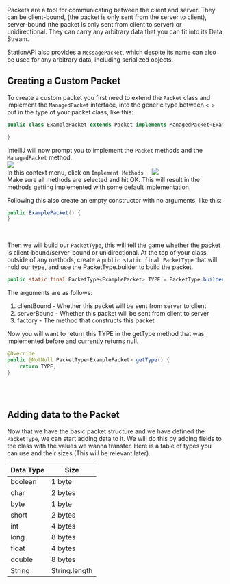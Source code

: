 Packets are a tool for communicating between the client and server. They can be client-bound, (the packet is only sent from the server to client), server-bound (the packet is only sent from client to server) or unidirectional. They can carry any arbitrary data that you can fit into its Data Stream.   

StationAPI also provides a `MessagePacket`, which despite its name can also be used for any arbitrary data, including serialized objects.   

## Creating a Custom Packet
To create a custom packet you first need to extend the `Packet` class and implement the `ManagedPacket` interface, into the generic type between `< >` put in the type of your packet class, like this:   

```java
public class ExamplePacket extends Packet implements ManagedPacket<ExamplePacket> {        

}
```

IntelliJ will now prompt you to implement the `Packet` methods and the `ManagedPacket` method.   
![](intellij_implement_methods.png)  
In this context menu, click on `Implement Methods`
&nbsp;
&nbsp;
![](intellij_implement_methods2.png)   
Make sure all methods are selected and hit OK. This will result in the methods getting implemented with some default implementation.  

Following this also create an empty constructor with no arguments, like this:  
```java
public ExamplePacket() {  
}
```

&nbsp;  

Then we will build our `PacketType`, this will tell the game whether the packet is client-bound/server-bound or unidirectional. At the top of your class, outside of any methods, create a `public static final PacketType` that will hold our type, and use the PacketType.builder to build the packet.  

```java
public static final PacketType<ExamplePacket> TYPE = PacketType.builder(true, true, ExamplePacket::new).build();
```

The arguments are as follows:   
1. clientBound - Whether this packet will be sent from server to client  
2. serverBound - Whether this packet will be sent from client to server  
3. factory - The method that constructs this packet  

Now you will want to return this TYPE in the getType method that was implemented before and currently returns null.  

```java
@Override  
public @NotNull PacketType<ExamplePacket> getType() {  
    return TYPE;  
}
```

&nbsp;  
&nbsp;  


## Adding data to the Packet
Now that we have the basic packet structure and we have defined the `PacketType`, we can start adding data to it. We will do this by adding fields to the class with the values we wanna transfer. Here is a table of types you can use and their sizes (This will be relevant later).


| Data Type | Size          |
| --------- | ------------- |
| boolean   | 1 byte        |
| char      | 2 bytes       |
| byte      | 1 byte        |
| short     | 2 bytes       |
| int       | 4 bytes       |
| long      | 8 bytes       |
| float     | 4 bytes       |
| double    | 8 bytes       |
| String    | String.length |
